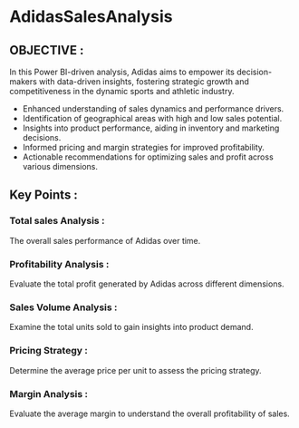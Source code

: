 # AdidasSalesAnalysis
## OBJECTIVE : 
In this Power BI-driven analysis, Adidas aims to empower its decision-makers with data-driven insights, fostering strategic growth and competitiveness in the dynamic sports and athletic industry.
* Enhanced understanding of sales dynamics and performance drivers.
* Identification of geographical areas with high and low sales potential.
* Insights into product performance, aiding in inventory and marketing decisions.
* Informed pricing and margin strategies for improved profitability.
* Actionable recommendations for optimizing sales and profit across various dimensions.
## Key Points :
### Total sales Analysis : 
The overall sales performance of Adidas over time.
### Profitability Analysis :
Evaluate the total profit generated by Adidas across different dimensions.
### Sales Volume Analysis :
Examine the total units sold to gain insights into product demand.
### Pricing Strategy :
Determine the average price per unit to assess the pricing strategy.
### Margin Analysis :
Evaluate the average margin to understand the overall profitability of sales.


